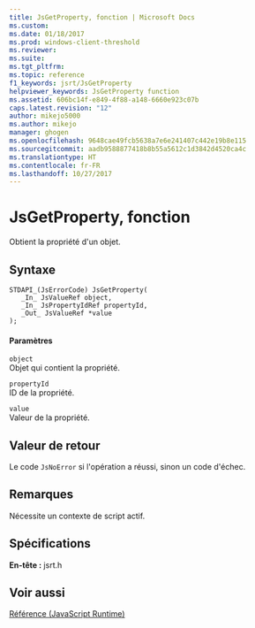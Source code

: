 ```yaml
---
title: JsGetProperty, fonction | Microsoft Docs
ms.custom: 
ms.date: 01/18/2017
ms.prod: windows-client-threshold
ms.reviewer: 
ms.suite: 
ms.tgt_pltfrm: 
ms.topic: reference
f1_keywords: jsrt/JsGetProperty
helpviewer_keywords: JsGetProperty function
ms.assetid: 606bc14f-e849-4f88-a148-6660e923c07b
caps.latest.revision: "12"
author: mikejo5000
ms.author: mikejo
manager: ghogen
ms.openlocfilehash: 9648cae49fcb5638a7e6e241407c442e19b8e115
ms.sourcegitcommit: aadb9588877418b8b55a5612c1d3842d4520ca4c
ms.translationtype: HT
ms.contentlocale: fr-FR
ms.lasthandoff: 10/27/2017
---
```

# <a name="jsgetproperty-function"></a>JsGetProperty, fonction
Obtient la propriété d'un objet.  
  
## <a name="syntax"></a>Syntaxe  
  
```  
STDAPI_(JsErrorCode) JsGetProperty(  
   _In_ JsValueRef object,  
   _In_ JsPropertyIdRef propertyId,  
   _Out_ JsValueRef *value  
);  
```  
  
#### <a name="parameters"></a>Paramètres  
 `object`  
 Objet qui contient la propriété.  
  
 `propertyId`  
 ID de la propriété.  
  
 `value`  
 Valeur de la propriété.  
  
## <a name="return-value"></a>Valeur de retour  
 Le code `JsNoError` si l'opération a réussi, sinon un code d'échec.  
  
## <a name="remarks"></a>Remarques  
 Nécessite un contexte de script actif.  
  
## <a name="requirements"></a>Spécifications  
 **En-tête :** jsrt.h  
  
## <a name="see-also"></a>Voir aussi  
 [Référence (JavaScript Runtime)](../chakra-hosting/reference-javascript-runtime.md)